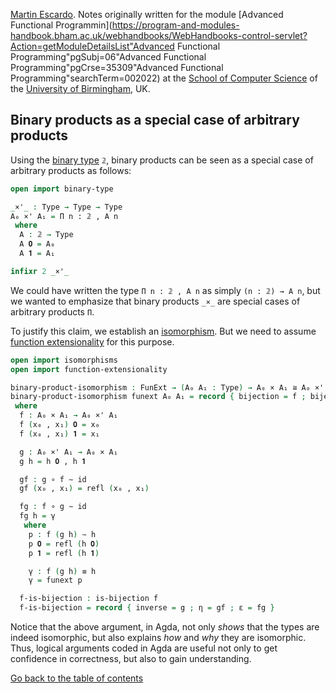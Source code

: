 
[Martin Escardo](Https://www.Cs.Bham.Ac.Uk/~mhe/).
Notes originally written for the module [Advanced Functional Programmin](https://program-and-modules-handbook.bham.ac.uk/webhandbooks/WebHandbooks-control-servlet?Action=getModuleDetailsList"Advanced Functional Programming"pgSubj=06"Advanced Functional Programming"pgCrse=35309"Advanced Functional Programming"searchTerm=002022)
at the [School of Computer Science](https://www.birmingham.ac.uk/schools/computer-science/index.aspx) of the [University of Birmingham](https://www.birmingham.ac.uk/index.aspx), UK.


<!--
```agda
{-# OPTIONS --without-K --safe #-}

module binary-products-as-products where

open import prelude
```
-->

## Binary products as a special case of arbitrary products

Using the [binary type](binary-type.lagda.md) `𝟚`, binary products can be seen as a special case of arbitrary products as follows:
```agda
open import binary-type

_×'_ : Type → Type → Type
A₀ ×' A₁ = Π n ꞉ 𝟚 , A n
 where
  A : 𝟚 → Type
  A 𝟎 = A₀
  A 𝟏 = A₁

infixr 2 _×'_
```
We could have written the type `Π n ꞉ 𝟚 , A n` as simply `(n : 𝟚) → A n`, but we wanted to emphasize that binary products `_×_` are special cases of arbitrary products `Π`.

To justify this claim, we establish an [isomorphism](isomorphisms.lagda.md). But we need to assume [function extensionality](function-extensionality.lagda.md) for this purpose.
```agda
open import isomorphisms
open import function-extensionality

binary-product-isomorphism : FunExt → (A₀ A₁ : Type) → A₀ × A₁ ≅ A₀ ×' A₁
binary-product-isomorphism funext A₀ A₁ = record { bijection = f ; bijectivity = f-is-bijection }
 where
  f : A₀ × A₁ → A₀ ×' A₁
  f (x₀ , x₁) 𝟎 = x₀
  f (x₀ , x₁) 𝟏 = x₁

  g : A₀ ×' A₁ → A₀ × A₁
  g h = h 𝟎 , h 𝟏

  gf : g ∘ f ∼ id
  gf (x₀ , x₁) = refl (x₀ , x₁)

  fg : f ∘ g ∼ id
  fg h = γ
   where
    p : f (g h) ∼ h
    p 𝟎 = refl (h 𝟎)
    p 𝟏 = refl (h 𝟏)

    γ : f (g h) ≡ h
    γ = funext p

  f-is-bijection : is-bijection f
  f-is-bijection = record { inverse = g ; η = gf ; ε = fg }
```
Notice that the above argument, in Agda, not only *shows* that the types are indeed isomorphic, but also explains *how* and *why* they are isomorphic. Thus, logical arguments coded in Agda are useful not only to get confidence in correctness, but also to gain understanding.

[Go back to the table of contents](https://martinescardo.github.io/HoTTEST-Summer-School/)
